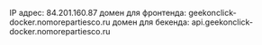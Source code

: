 IP адрес: 84.201.160.87 домен для фронтенда: geekonclick-docker.nomorepartiesco.ru домен для бекенда: api.geekonclick-docker.nomorepartiesco.ru